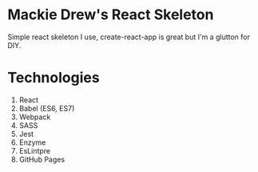 # Mackie Drew's React Skeleton

Simple react skeleton I use, create-react-app is great but I'm a glutton for DIY.

# Technologies

1. React
2. Babel (ES6, ES7)
3. Webpack
4. SASS
5. Jest
6. Enzyme
7. EsLintpre
8. GitHub Pages

